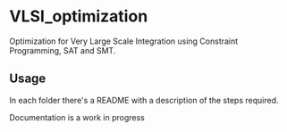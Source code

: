 # VLSI_optimization
Optimization for Very Large Scale Integration using Constraint Programming, SAT and SMT.

## Usage
In each folder there's a README with a description of the steps required.

Documentation is a work in progress

